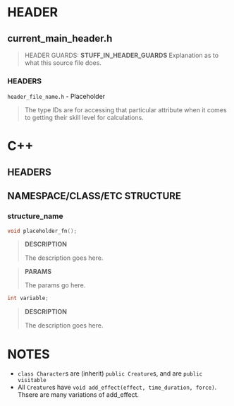 # HEADER
## current_main_header.h
> HEADER GUARDS: **STUFF_IN_HEADER_GUARDS**
> Explanation as to what this source file does.
### HEADERS
`header_file_name.h` - Placeholder

> The type IDs are for accessing that particular attribute when it comes to getting their skill level for calculations.
# C++
## HEADERS

## NAMESPACE/CLASS/ETC STRUCTURE
### structure_name
```c++
void placeholder_fn();
```
> **DESCRIPTION**
>
> The description goes here.

> **PARAMS**
>
> The params go here.

```c++
int variable;
```
> **DESCRIPTION**
>
> The description goes here.

# NOTES
- `class Character`s are (inherit) `public Creature`s, and are `public visitable`
- All `Creature`s have `void add_effect(effect, time_duration, force)`. Thsere are many variations of add_effect.